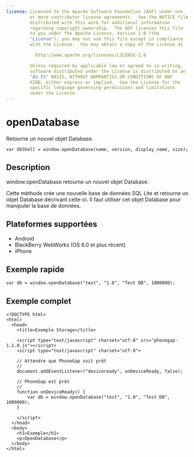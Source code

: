 ```yaml
---
license: Licensed to the Apache Software Foundation (ASF) under one
         or more contributor license agreements.  See the NOTICE file
         distributed with this work for additional information
         regarding copyright ownership.  The ASF licenses this file
         to you under the Apache License, Version 2.0 (the
         "License"); you may not use this file except in compliance
         with the License.  You may obtain a copy of the License at

           http://www.apache.org/licenses/LICENSE-2.0

         Unless required by applicable law or agreed to in writing,
         software distributed under the License is distributed on an
         "AS IS" BASIS, WITHOUT WARRANTIES OR CONDITIONS OF ANY
         KIND, either express or implied.  See the License for the
         specific language governing permissions and limitations
         under the License.
---
```


openDatabase
============

Retourne un nouvel objet Database.

    var dbShell = window.openDatabase(name, version, display_name, size);

Description
-----------

window.openDatabase retourne un nouvel objet Database.

Cette méthode crée une nouvelle base de données SQL Lite et retourne un objet Database décrivant celle-ci.  Il faut utiliser cet objet Database pour manipuler la base de données.

Plateformes supportées
----------------------

- Android
- BlackBerry WebWorks (OS 6.0 et plus récent)
- iPhone

Exemple rapide
--------------

    var db = window.openDatabase("test", "1.0", "Test DB", 1000000);

Exemple complet
---------------

    <!DOCTYPE html>
    <html>
      <head>
        <title>Exemple Storage</title>

        <script type="text/javascript" charset="utf-8" src="phonegap-1.1.0.js"></script>
        <script type="text/javascript" charset="utf-8">

        // Attendre que PhoneGap soit prêt
        //
        document.addEventListener("deviceready", onDeviceReady, false);

        // PhoneGap est prêt
        //
        function onDeviceReady() {
			var db = window.openDatabase("test", "1.0", "Test DB", 1000000);
        }
		
        </script>
      </head>
      <body>
        <h1>Exemple</h1>
        <p>OpenDatabase</p>
      </body>
    </html>
